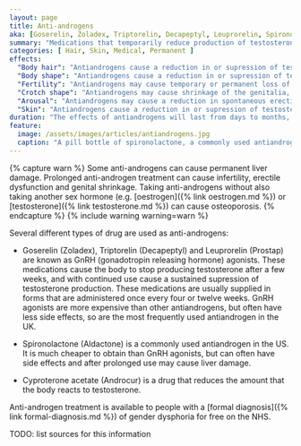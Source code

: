 ```yaml
---
layout: page
title: Anti-androgens
aka: [Goserelin, Zoladex, Triptorelin, Decapeptyl, Leuprorelin, Spironolactone, Cyproterone]
summary: "Medications that temporarily reduce production of testosterone or the body's response to it"
categories: [ Hair, Skin, Medical, Permanent ]
effects:
  "Body hair": "Antiandrogens cause a reduction in or supression of testosterone, which can cause a mild reduction in density and thickness of body hair."
  "Body shape": "Antiandrogens cause a reduction in or supression of testosterone, which causes significant loss of strength and muscle volume."
  "Fertility": "Antiandrogens may cause temporary or permanent loss of fertility after long term use (but are not suitable for use as a contraceptive)."
  "Crotch shape": "Antiandrogens may cause shrinkage of the genitalia, particularly the testes (testicles)."
  "Arousal": "Antiandrogens may cause a reduction in spontaneous erections or inability to reach or maintain erection. Antiandrogens may also cause a reduction in the volume of semen produced at orgasm."
  "Skin": "Antiandrogens cause a reduction in or supression of testosterone, which can cause the skin to become thinner, softer, change appearance, and have less hormonal acne."
duration: "The effects of antiandrogens will last from days to months, depending on the type of medication used. Prolonged use may have some effects that are permanent and cannot be reversed."
feature:
  image: /assets/images/articles/antiandrogens.jpg
  caption: "A pill bottle of spironolactone, a commonly used antiandrogen"
---
```


{% capture warn %}
Some anti-androgens can cause permanent liver damage.  Prolonged anti-androgen
treatment can cause infertility, erectile dysfunction and genital shrinkage.
Taking anti-androgens without also taking another sex hormone (e.g.
[oestrogen]({% link oestrogen.md %}) or [testosterone]({% link testosterone.md %})
can cause osteoporosis.
{% endcapture %}
{% include warning warning=warn %}

Several different types of drug are used as anti-androgens:

- Goserelin (Zoladex), Triptorelin (Decapeptyl) and Leuprorelin (Prostap) are known as GnRH (gonadotropin releasing hormone) agonists. These medications cause the body to stop producing testosterone after a few weeks, and with continued use cause a sustained supression of testosterone production. These medications are usually supplied in forms that are administered once every four or twelve weeks. GnRH agonists are more expensive than other antiandrogens, but often have less side effects, so are the most frequently used antiandrogen in the UK.

- Spironolactone (Aldactone) is a commonly used antiandrogen in the US. It is much cheaper to obtain than GnRH agonists, but can often have side effects and after prolonged use may cause liver damage.

- Cyproterone acetate (Androcur) is a drug that reduces the amount that the body reacts to testosterone.

Anti-androgen treatment is available to people with a [formal diagnosis]({% link formal-diagnosis.md %}) of gender dysphoria for free on the NHS.

TODO: list sources for this information
